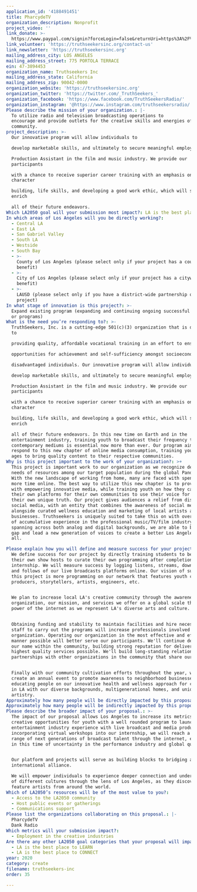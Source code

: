 ```yaml
---
application_id: '4188491451'
title: PharcydeTV
organization_description: Nonprofit
project_video: ''
link_donate: >-
  https://www.paypal.com/signin?forceLogin=false&returnUri=https%3A%2F%2Fwww.paypal.com%2Fdonate&state=%252F%253Ftoken%253DQmHCteJdZP91pu3mtweSKfLfQhDkQysw_7zu3yWFPKJHFpQ_iv67gNQUhqFn0McBgUw4gG%2526fromUL%253Dtrue&intent=donate&ctxId=f1549e47a8c94a57a9880f39322138b1
link_volunteer: 'https://truthseekersinc.org/contact-us'
link_newsletter: 'https://truthseekersinc.org'
mailing_address_city: LOS ANGELES
mailing_address_street: 775 PORTOLA TERRACE
ein: 47-3894453
organization_name: Truthseekers Inc
mailing_address_state: California
mailing_address_zip: 90042-0000
organization_website: 'https://truthseekersinc.org'
organization_twitter: 'https://twitter.com/_TruthSeekers_'
organization_facebook: 'https://www.facebook.com/TruthSeekersRadio/'
organization_instagram: '@https://www.instagram.com/truthseekersradio/'
Please describe the mission of your organization.: |-
  To utilize radio and television broadcasting operations to
  encourage and provide outlets for the creative skills and energies of the
  community.
project_description: >-
  Our innovative program will allow individuals to

  develop marketable skills, and ultimately to secure meaningful employment as a

  Production Assistant in the film and music industry. We provide our
  participants

  with a chance to receive superior career training with an emphasis on
  character

  building, life skills, and developing a good work ethic, which will serve to
  enrich

  all of their future endeavors.
Which LA2050 goal will your submission most impact?: LA is the best place to CREATE
In which areas of Los Angeles will you be directly working?:
  - Central LA
  - East LA
  - San Gabriel Valley
  - South LA
  - Westside
  - South Bay
  - >-
    County of Los Angeles (please select only if your project has a countywide
    benefit)
  - >-
    City of Los Angeles (please select only if your project has a citywide
    benefit)
  - >-
    LAUSD (please select only if you have a district-wide partnership or
    project)
In what stage of innovation is this project?: >-
  Expand existing program (expanding and continuing ongoing successful projects
  or programs)
What is the need you’re responding to?: >-
  TruthSeekers, Inc. is a cutting-edge 501(c)(3) organization that is dedicated
  to

  providing quality, affordable vocational training in an effort to ensure equal

  opportunities for achievement and self-sufficiency amongst socioeconomically

  disadvantaged individuals. Our innovative program will allow individuals to

  develop marketable skills, and ultimately to secure meaningful employment as a

  Production Assistant in the film and music industry. We provide our
  participants

  with a chance to receive superior career training with an emphasis on
  character

  building, life skills, and developing a good work ethic, which will serve to
  enrich

  all of their future endeavors. In this new time on Earth and in the
  entertainment industry, training youth to broadcast their frequency through
  contemporary mediums is essential now more than ever. Our program aims to
  respond to this new chapter of online media consumption, training youth of all
  ages to bring quality content to their respective communities.
Why is this project important to the work of your organization?: >+
  This project is important work to our organization as we recognize developing
  needs of resources among our target population during the global Pandemic.
  With the new landscape of working from home, many are faced with spending much
  more time online. The best way to utilize this new chapter is to provide LA
  with empowering innovative media, while training youth on how they can create
  their own platforms for their own communities to use their voice for sharing
  their own unique truth. Our project gives audiences a relief from disposable
  social media, with an entity that combines the awareness of social media
  alongside curated wellness education and marketing of local artists and small
  businesses. Truthseekers is uniquely suited to take this on with over decades
  of accumulative experience in the professional music/TV/film industry,
  spanning across both analog and digital backgrounds, we are able to bridge the
  gap and lead a new generation of voices to create a better Los Angeles for
  all.

Please explain how you will define and measure success for your project.: >-
  We define success for our project by directly training students to become
  their own show hosts to curate their own programming after completion of
  internship. We will measure success by logging listens, streams, downloads,
  and follows of our live broadcasts platforms online. Our vision of success for
  this project is more programming on our network that features youth creators,
  producers, storytellers, artists, engineers, etc.


  We plan to increase local LA's creative community through the awareness of our
  organization, our mission, and services we offer on a global scale through the
  power of the internet as we represent LA's diverse arts and culture.


  Obtaining funding and stability to maintain facilities and hire necessary
  staff to carry out the programs will increase professionals involved with our
  organization. Operating our organization in the most effective and efficient
  manner possible will better serve our participants. We'll continue developing
  our name within the community, building strong reputation for delivering the
  highest quality services possible. We'll build long-standing relationships and
  partnerships with other organizations in the community that share our vision.


  Finally with our community cultivation efforts throughout the year, we'll
  create an annual event to promote awareness to neighborhood businesses,
  educating people on our innovative health and wellness approach for creatives
  in LA with our diverse backgrounds, multigenerational homes, and unique
  artistry.
Approximately how many people will be directly impacted by this proposal?: '100'
Approximately how many people will be indirectly impacted by this proposal?: '10000'
Please describe the broader impact of your proposal.: >-
  The impact of our proposal allows Los Angeles to increase its metrics in
  creative opportunities for youth with a well rounded program to launch their
  entertainment industry experience with live broadcast and media production. By
  incorporating virtual workshops into our internship, we will reach a wide
  range of next generations of broadcast talent through the internet, especially
  in this time of uncertainty in the performance industry and global quarantine.


  Our platform and projects will serve as building blocks to bridging an
  international alliance.

  We will empower individuals to experience deeper connection and understanding
  of different cultures through the lens of Los Angeles, as they discovery and
  feature artists from around the world.
Which of LA2050’s resources will be of the most value to you?:
  - Access to the LA2050 community
  - Host public events or gatherings
  - Communications support
Please list the organizations collaborating on this proposal.: |-
  PharcydeTV
  Dank Radio
Which metrics will your submission impact?:
  - Employment in the creative industries
Are there any other LA2050 goal categories that your proposal will impact?:
  - LA is the best place to LEARN
  - LA is the best place to CONNECT
year: 2020
category: create
filename: truthseekers-inc
order: 35

---
```

